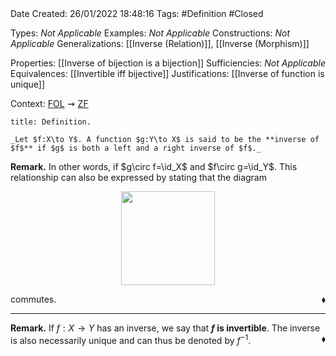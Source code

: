 <br />
<br />

Date Created: 26/01/2022 18:48:16
Tags: #Definition #Closed 

Types: _Not Applicable_
Examples: _Not Applicable_ 
Constructions: _Not Applicable_
Generalizations: [[Inverse (Relation)]], [[Inverse (Morphism)]]

Properties: [[Inverse of bijection is a bijection]]
Sufficiencies: _Not Applicable_
Equivalences: [[Invertible iff bijective]]
Justifications: [[Inverse of function is unique]]

Context: [$\textrm{FOL}$](obsidian://open?file=First%20Order%20Logic)$\,\,\rightsquigarrow\,\,$[$\textrm{ZF}$](obsidian://open?file=Zermelo-Fraenkel%20Set%20Theory)

``` ad-Definition
title: Definition.

_Let $f:X\to Y$. A function $g:Y\to X$ is said to be the **inverse of $f$** if $g$ is both a left and a right inverse of $f$._

```

**Remark.** In other words, if $g\circ f=\id_X$ and $f\circ g=\id_Y$. This relationship can also be expressed by stating that the diagram

<center><img src="https://raw.githubusercontent.com/zhaoshenzhai/MathWiki/master/Images/26-02-2022_120126/image.svg", width=150></center>

commutes.<span style="float:right;">$\blacklozenge$</span>

---

**Remark.** If $f:X\to Y$ has an inverse, we say that **$f$ is invertible**. The inverse is also necessarily unique and can thus be denoted by $f^{-1}$.<span style="float:right;">$\blacklozenge$</span>
